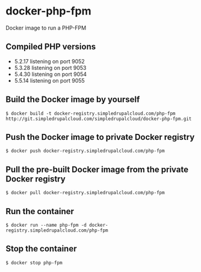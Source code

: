 docker-php-fpm
==============

Docker image to run a PHP-FPM

Compiled PHP versions
---------------------

- 5.2.17 listening on port 9052
- 5.3.28 listening on port 9053
- 5.4.30 listening on port 9054
- 5.5.14 listening on port 9055

Build the Docker image by yourself
----------------------------------

    $ docker build -t docker-registry.simpledrupalcloud.com/php-fpm http://git.simpledrupalcloud.com/simpledrupalcloud/docker-php-fpm.git

Push the Docker image to private Docker registry
------------------------------------------------

    $ docker push docker-registry.simpledrupalcloud.com/php-fpm

Pull the pre-built Docker image from the private Docker registry
----------------------------------------------------------------

    $ docker pull docker-registry.simpledrupalcloud.com/php-fpm

Run the container
-----------------

    $ docker run --name php-fpm -d docker-registry.simpledrupalcloud.com/php-fpm

Stop the container
------------------

    $ docker stop php-fpm
